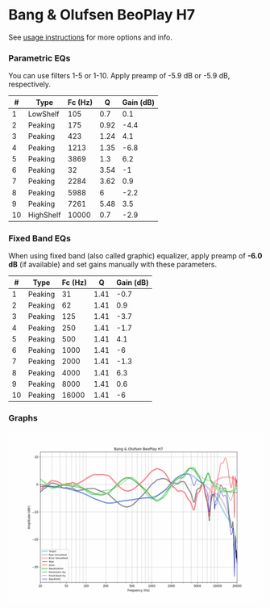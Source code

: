 # Bang & Olufsen BeoPlay H7
See [usage instructions](https://github.com/jaakkopasanen/AutoEq#usage) for more options and info.

### Parametric EQs
You can use filters 1-5 or 1-10. Apply preamp of -5.9 dB or -5.9 dB, respectively.

|   # | Type      |   Fc (Hz) |    Q |   Gain (dB) |
|-----|-----------|-----------|------|-------------|
|   1 | LowShelf  |       105 | 0.7  |         0.1 |
|   2 | Peaking   |       175 | 0.92 |        -4.4 |
|   3 | Peaking   |       423 | 1.24 |         4.1 |
|   4 | Peaking   |      1213 | 1.35 |        -6.8 |
|   5 | Peaking   |      3869 | 1.3  |         6.2 |
|   6 | Peaking   |        32 | 3.54 |        -1   |
|   7 | Peaking   |      2284 | 3.62 |         0.9 |
|   8 | Peaking   |      5988 | 6    |        -2.2 |
|   9 | Peaking   |      7261 | 5.48 |         3.5 |
|  10 | HighShelf |     10000 | 0.7  |        -2.9 |

### Fixed Band EQs
When using fixed band (also called graphic) equalizer, apply preamp of **-6.0 dB** (if available) and set gains manually with these parameters.

|   # | Type    |   Fc (Hz) |    Q |   Gain (dB) |
|-----|---------|-----------|------|-------------|
|   1 | Peaking |        31 | 1.41 |        -0.7 |
|   2 | Peaking |        62 | 1.41 |         0.9 |
|   3 | Peaking |       125 | 1.41 |        -3.7 |
|   4 | Peaking |       250 | 1.41 |        -1.7 |
|   5 | Peaking |       500 | 1.41 |         4.1 |
|   6 | Peaking |      1000 | 1.41 |        -6   |
|   7 | Peaking |      2000 | 1.41 |        -1.3 |
|   8 | Peaking |      4000 | 1.41 |         6.3 |
|   9 | Peaking |      8000 | 1.41 |         0.6 |
|  10 | Peaking |     16000 | 1.41 |        -6   |

### Graphs
![](./Bang%20&%20Olufsen%20BeoPlay%20H7.png)
